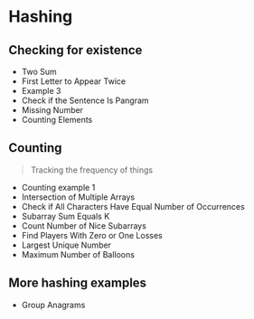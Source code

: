 # Hashing

## Checking for existence
- Two Sum
- First Letter to Appear Twice
- Example 3
- Check if the Sentence Is Pangram
- Missing Number
- Counting Elements

## Counting

> Tracking the frequency of things

- Counting example 1
- Intersection of Multiple Arrays
- Check if All Characters Have Equal Number of Occurrences
- Subarray Sum Equals K
- Count Number of Nice Subarrays
- Find Players With Zero or One Losses
- Largest Unique Number
- Maximum Number of Balloons

## More hashing examples

- Group Anagrams
